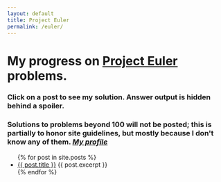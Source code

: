 ```yaml
---
layout: default
title: Project Euler
permalink: /euler/
---
```

# My progress on [Project Euler](https://projecteuler.net/) problems.  
### Click on a post to see my solution. Answer output is hidden behind a spoiler.  
### Solutions to problems beyond 100 will not be posted; this is partially to honor site guidelines, but mostly because I don't know any of them. *[My profile](https://projecteuler.net/progress=AthenH)*

<ul>
  {% for post in site.posts %}
    <li>
      <a href="{{ post.url }}">{{ post.title }}</a>
      {{ post.excerpt }}
    </li>
  {% endfor %}
</ul>
